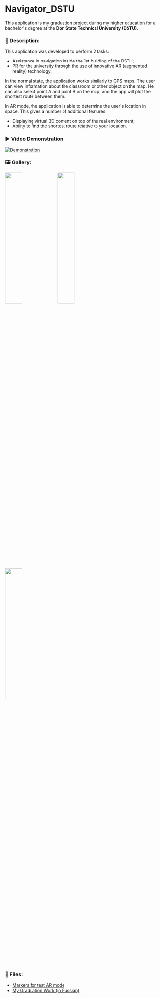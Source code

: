 # Navigator_DSTU
This application is my graduation project during my higher education for a bachelor's degree at the **Don State Technical University (DSTU)**.

### 📃 Description:
This application was developed to perform 2 tasks:
- Assistance in navigation inside the 1st building of the DSTU;
- PR for the university through the use of innovative AR (augmented reality) technology.

In the normal state, the application works similarly to GPS maps. The user can view information about the classroom or other object on the map. He can also select point A and point B on the map, and the app will plot the shortest route between them.

In AR mode, the application is able to determine the user's location in space. This gives a number of additional features:
- Displaying virtual 3D content on top of the real environment;
- Ability to find the shortest route relative to your location.

### ▶️ Video Demonstration:
[![Demonstration](https://img.youtube.com/vi/BakuDsjcYLs/0.jpg)](https://www.youtube.com/watch?v=BakuDsjcYLs)

### 🖼️ Gallery:
<p float="left">
  <img src="https://github.com/LiRiK2104/Navigator_DSTU/assets/60710094/06eaa507-2a34-41b5-8c3e-6d48b2cfcc8a" width="33%" />
  <img src="https://github.com/LiRiK2104/Navigator_DSTU/assets/60710094/e31ae891-45ed-4a46-8255-4d162caa5a1e" width="33%" />
  <img src="https://github.com/LiRiK2104/Navigator_DSTU/assets/60710094/9556f124-bb65-4322-9892-bfb0569bb0ac" width="33%" />
</p>

### 📂 Files:
- [Markers for test AR mode](https://github.com/LiRiK2104/Navigator_DSTU/files/12270627/Markers.pdf)
- [My Graduation Work (in Russian)](https://github.com/LiRiK2104/Navigator_DSTU/files/12270629/_09.03.02_._2023_.pdf)


